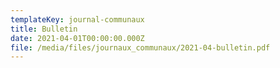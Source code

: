 ```yaml
---
templateKey: journal-communaux
title: Bulletin
date: 2021-04-01T00:00:00.000Z
file: /media/files/journaux_communaux/2021-04-bulletin.pdf
---
```


